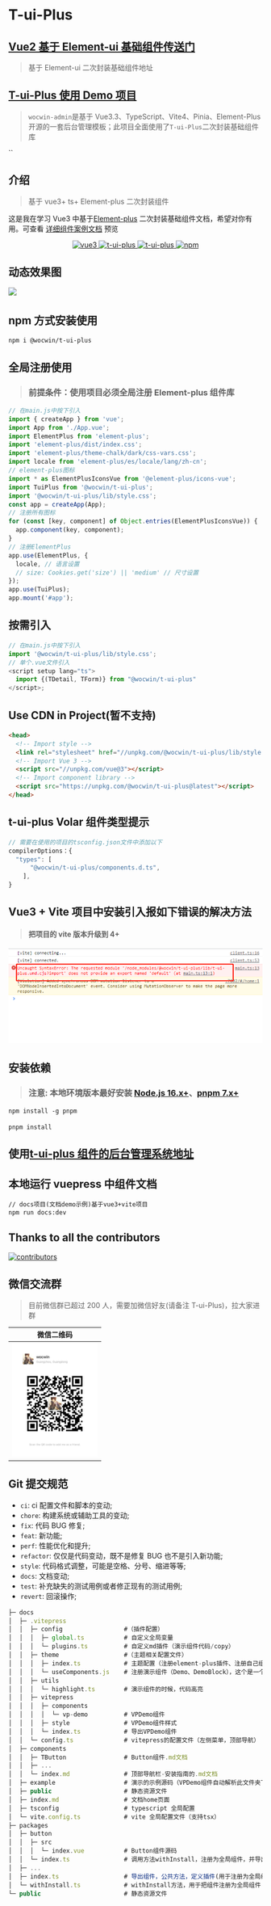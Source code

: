 # T-ui-Plus

## [Vue2 基于 Element-ui 基础组件传送门](https://github.com/wocwin/t-ui)

> 基于 Element-ui 二次封装基础组件地址

## [T-ui-Plus 使用 Demo 项目](https://github.com/wocwin/wocwin-admin)

> `wocwin-admin`是基于 Vue3.3、TypeScript、Vite4、Pinia、Element-Plus 开源的一套后台管理模板；此项目全面使用了`T-ui-Plus`二次封装基础组件库

``

## 介绍

> 基于 vue3+ ts+ Element-plus 二次封装组件

这是我在学习 Vue3 中基于[Element-plus](https://element-plus.org/zh-CN/) 二次封装基础组件文档，希望对你有用。可查看 [详细组件案例文档](https://wocwin.github.io/t-ui-plus/) 预览

<p align="center">
  <a href="https://github.com/vuejs/vue" target="_blank">
    <img src="https://img.shields.io/badge/vue-3.2.36-brightgreen.svg" alt="vue3">
  </a>
  <a href="https://gitee.com/wocwin/t-ui-plus/stargazers" target="_blank">
    <img src="https://gitee.com/wocwin/t-ui-plus/badge/star.svg?theme=dark" alt="t-ui-plus">
  </a>
   <a href="https://github.com/wocwin/t-ui-plus/stargazers" target="_blank">
    <img src="https://img.shields.io/github/stars/wocwin/t-ui-plus.svg" alt="t-ui-plus">
  </a>
   <a href="https://www.npmjs.com/package/@wocwin/t-ui-plus" target="_blank">
      <img alt="npm" src="https://img.shields.io/npm/v/@wocwin/t-ui-plus.svg" />
    </a>
</p>

## 动态效果图

<img src="./README_GIF/TuiPlus__demo.gif">

## npm 方式安装使用

```shell
npm i @wocwin/t-ui-plus
```

## 全局注册使用

> ### 前提条件：使用项目必须全局注册 Element-plus 组件库

```js
// 在main.js中按下引入
import { createApp } from 'vue';
import App from './App.vue';
import ElementPlus from 'element-plus';
import 'element-plus/dist/index.css';
import 'element-plus/theme-chalk/dark/css-vars.css';
import locale from 'element-plus/es/locale/lang/zh-cn';
// element-plus图标
import * as ElementPlusIconsVue from '@element-plus/icons-vue';
import TuiPlus from '@wocwin/t-ui-plus';
import '@wocwin/t-ui-plus/lib/style.css';
const app = createApp(App);
// 注册所有图标
for (const [key, component] of Object.entries(ElementPlusIconsVue)) {
  app.component(key, component);
}
// 注册ElementPlus
app.use(ElementPlus, {
  locale, // 语言设置
  // size: Cookies.get('size') || 'medium' // 尺寸设置
});
app.use(TuiPlus);
app.mount('#app');
```

## 按需引入

```js
// 在main.js中按下引入
import '@wocwin/t-ui-plus/lib/style.css';
// 单个.vue文件引入
<script setup lang="ts">
  import {(TDetail, TForm)} from "@wocwin/t-ui-plus"
</script>;
```

## Use CDN in Project(暂不支持)

```html
<head>
  <!-- Import style -->
  <link rel="stylesheet" href="//unpkg.com/@wocwin/t-ui-plus/lib/style.css" />
  <!-- Import Vue 3 -->
  <script src="//unpkg.com/vue@3"></script>
  <!-- Import component library -->
  <script src="https://unpkg.com/@wocwin/t-ui-plus@latest"></script>
</head>
```

## t-ui-plus Volar 组件类型提示

```js
// 需要在使用的项目的tsconfig.json文件中添加以下
compilerOptions：{
  "types": [
      "@wocwin/t-ui-plus/components.d.ts",
    ],
}

```

## Vue3 + Vite 项目中安装引入报如下错误的解决方法

> #### 把项目的 vite 版本升级到 4+

<img src="./README_GIF/error.png">

## 安装依赖

> ### 注意: 本地环境版本最好安装 [Node.js 16.x+](https://nodejs.org/en)、[pnpm 7.x+](https://github.com/pnpm/pnpm/)

```shell
npm install -g pnpm

pnpm install

```

## 使用[t-ui-plus 组件的后台管理系统地址](https://github.com/wocwin/wocwin-admin)

## 本地运行 vuepress 中组件文档

```shell
// docs项目(文档demo示例)基于vue3+vite项目
npm run docs:dev

```

## Thanks to all the contributors

<a href="https://github.com/wocwin/t-ui-plus/graphs/contributors">
  <img src="https://contrib.rocks/image?repo=wocwin/t-ui-plus" alt="contributors" />
</a>

## 微信交流群

> 目前微信群已超过 200 人，需要加微信好友(请备注 T-ui-Plus)，拉大家进群

|                微信二维码                 |
| :---------------------------------------: |
| <img src="./public/wocwin.jpg" width=170> |

## Git 提交规范

- `ci`: ci 配置文件和脚本的变动;
- `chore`: 构建系统或辅助工具的变动;
- `fix`: 代码 BUG 修复;
- `feat`: 新功能;
- `perf`: 性能优化和提升;
- `refactor`: 仅仅是代码变动，既不是修复 BUG 也不是引入新功能;
- `style`: 代码格式调整，可能是空格、分号、缩进等等;
- `docs`: 文档变动;
- `test`: 补充缺失的测试用例或者修正现有的测试用例;
- `revert`: 回滚操作;

```js
├─ docs
│  ├─ .vitepress
│  │  ├─ config                 #（插件配置）
│  │  │  ├─ global.ts           # 自定义全局变量
│  │  │  └─ plugins.ts          # 自定义md插件（演示组件代码/copy）
│  │  ├─ theme                  #（主题相关配置文件）
│  │  │  ├─ index.ts            # 主题配置（注册element-plus插件、注册自己组件库插件、注册VPDemo组件）
│  │  │  └─ useComponents.js    # 注册演示组件（Demo、DemoBlock），这个是一个插件
│  │  ├─ utils
│  │  │  └─ highlight.ts        # 演示组件的时候，代码高亮
│  │  ├─ vitepress
│  │  │  ├─ components
│  │  │  │  └─ vp-demo          # VPDemo组件
│  │  │  ├─ style               # VPDemo组件样式
│  │  │  └─ index.ts            # 导出VPDemo组件
│  │  └─ config.ts              # vitepress的配置文件（左侧菜单，顶部导航）
│  ├─ components
│  │  ├─ TButton                # Button组件.md文档
│  │  ├─ ...
│  │  └─ index.md               # 顶部导航栏-安装指南的.md文档
│  ├─ example                   # 演示的示例源码（VPDemo组件自动解析此文件夹下的所有.vue文件）
│  ├─ public                    # 静态资源文件
│  ├─ index.md                  # 文档home页面
│  ├─ tsconfig                  # typescript 全局配置
│  └─ vite.config.ts            # vite 全局配置文件（支持tsx）
├─ packages
│  ├─ button
│  │  ├─ src
│  │  │  └─ index.vue           # Button组件源码
│  │  └─ index.ts               # 调用方法withInstall，注册为全局组件，并导出
│  ├─ ...
│  ├─ index.ts                  # 导出组件，公共方法，定义插件(用于注册为全局组件)
│  └─ withInstall.ts            # withInstall方法，用于把组件注册为全局组件
└─ public                       # 静态资源文件
```
